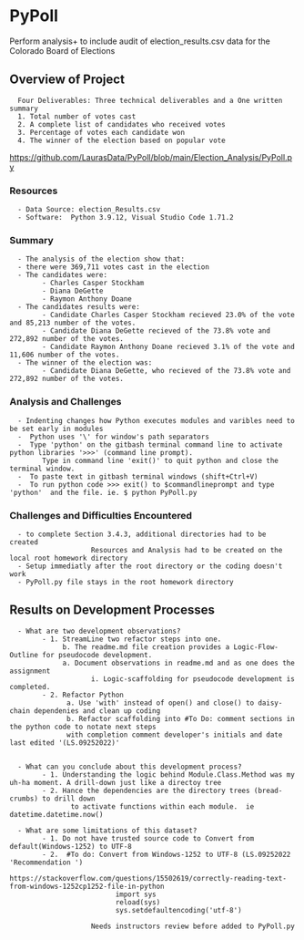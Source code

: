 # PyPoll
Perform analysis+ to include audit of election_results.csv data for the Colorado Board of Elections

## Overview of Project
      Four Deliverables: Three technical deliverables and a One written summary  
      1. Total number of votes cast
      2. A complete list of candidates who received votes
      3. Percentage of votes each candidate won
      4. The winner of the election based on popular vote

   https://github.com/LaurasData/PyPoll/blob/main/Election_Analysis/PyPoll.py


### Resources
      - Data Source: election_Results.csv
      - Software:  Python 3.9.12, Visual Studio Code 1.71.2

  
### Summary
      - The analysis of the election show that:
      - there were 369,711 votes cast in the election
      - The candidates were:
            - Charles Casper Stockham
            - Diana DeGette
            - Raymon Anthony Doane
      - The candidates results were:
            - Candidate Charles Casper Stockham recieved 23.0% of the vote and 85,213 number of the votes.
            - Candidate Diana DeGette recieved of the 73.8% vote and 272,892 number of the votes.
            - Candidate Raymon Anthony Doane recieved 3.1% of the vote and 11,606 number of the votes.
      - The winner of the election was:
            - Candidate Diana DeGette, who recieved of the 73.8% vote and 272,892 number of the votes.

### Analysis and Challenges 
      - Indenting changes how Python executes modules and varibles need to be set early in modules
      -  Python uses '\' for window's path separators
      -  Type 'python' on the gitbash terminal command line to activate python libraries '>>>' (command line prompt). 
            Type in command line 'exit()' to quit python and close the terminal window.
      -  To paste text in gitbash terminal windows (shift+Ctrl+V)
      -  To run python code >>> exit() to $commandlineprompt and type 'python'  and the file. ie. $ python PyPoll.py
      
### Challenges and Difficulties Encountered
      - to complete Section 3.4.3, additional directories had to be created 
                        Resources and Analysis had to be created on the local root homework directory
      - Setup immediatly after the root directory or the coding doesn't work
      - PyPoll.py file stays in the root homework directory
                        

## Results on Development Processes
      - What are two development observations?
            - 1. StreamLine two refactor steps into one.
                 b. The readme.md file creation provides a Logic-Flow-Outline for pseudocode development.
                 a. Document observations in readme.md and as one does the assignment
                        i. Logic-scaffolding for pseudocode development is completed.
            - 2. Refactor Python 
                  a. Use 'with' instead of open() and close() to daisy-chain dependenies and clean up coding
                  b. Refactor scaffolding into #To Do: comment sections in the python code to notate next steps 
                  with completion comment developer's initials and date last edited '(LS.09252022)'
             
             
      - What can you conclude about this development process?
            - 1. Understanding the logic behind Module.Class.Method was my uh-ha moment. A drill-down just like a directoy tree
            - 2. Hance the dependencies are the directory trees (bread-crumbs) to drill down
                   to activate functions within each module.  ie datetime.datetime.now()
    
      - What are some limitations of this dataset?
            - 1. Do not have trusted source code to Convert from default(Windows-1252) to UTF-8
            - 2.  #To do: Convert from Windows-1252 to UTF-8 (LS.09252022 'Recommendation ')
                        https://stackoverflow.com/questions/15502619/correctly-reading-text-from-windows-1252cp1252-file-in-python
                              import sys
                              reload(sys)
                              sys.setdefaultencoding('utf-8')

                        Needs instructors review before added to PyPoll.py

